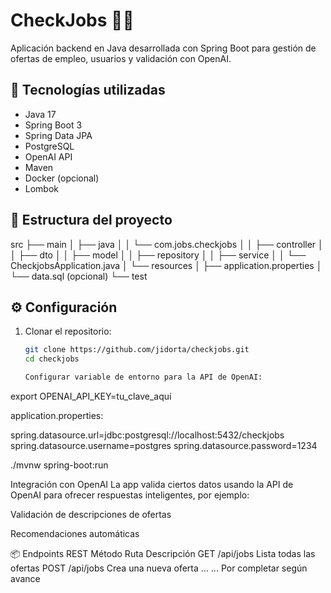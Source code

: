 # CheckJobs 🧠💼

Aplicación backend en Java desarrollada con Spring Boot para gestión de ofertas de empleo, usuarios y validación con OpenAI.

## 🚀 Tecnologías utilizadas

- Java 17
- Spring Boot 3
- Spring Data JPA
- PostgreSQL
- OpenAI API
- Maven
- Docker (opcional)
- Lombok

## 📁 Estructura del proyecto
src
├── main
│ ├── java
│ │ └── com.jobs.checkjobs
│ │ ├── controller
│ │ ├── dto
│ │ ├── model
│ │ ├── repository
│ │ ├── service
│ │ └── CheckjobsApplication.java
│ └── resources
│ ├── application.properties
│ └── data.sql (opcional)
└── test

## ⚙️ Configuración

1. Clonar el repositorio:
   ```bash
   git clone https://github.com/jidorta/checkjobs.git
   cd checkjobs

   Configurar variable de entorno para la API de OpenAI:

export OPENAI_API_KEY=tu_clave_aquí

application.properties:

spring.datasource.url=jdbc:postgresql://localhost:5432/checkjobs
spring.datasource.username=postgres
spring.datasource.password=1234

./mvnw spring-boot:run

Integración con OpenAI
La app valida ciertos datos usando la API de OpenAI para ofrecer respuestas inteligentes, por ejemplo:

Validación de descripciones de ofertas

Recomendaciones automáticas

📦 Endpoints REST
Método	Ruta	Descripción
GET	/api/jobs	Lista todas las ofertas
POST	/api/jobs	Crea una nueva oferta
...	...	Por completar según avance

